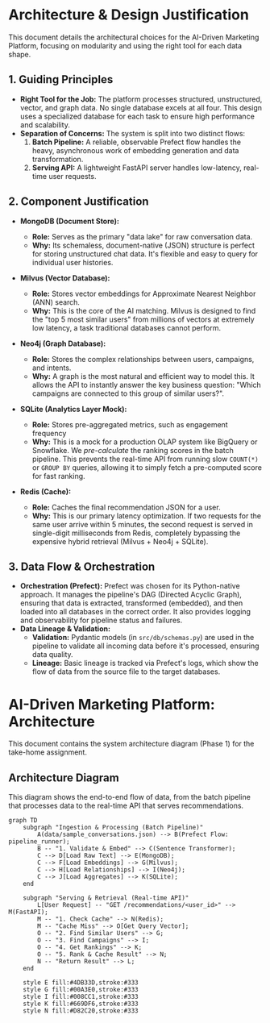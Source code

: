 # Architecture & Design Justification

This document details the architectural choices for the AI-Driven Marketing Platform, focusing on modularity and using the right tool for each data shape.

## 1. Guiding Principles

* **Right Tool for the Job:** The platform processes structured, unstructured, vector, and graph data. No single database excels at all four. This design uses a specialized database for each task to ensure high performance and scalability.
* **Separation of Concerns:** The system is split into two distinct flows:
    1.  **Batch Pipeline:** A reliable, observable Prefect flow handles the heavy, asynchronous work of embedding generation and data transformation.
    2.  **Serving API:** A lightweight FastAPI server handles low-latency, real-time user requests.

## 2. Component Justification

* **MongoDB (Document Store):**
    * **Role:** Serves as the primary "data lake" for raw conversation data.
    * **Why:** Its schemaless, document-native (JSON) structure is perfect for storing unstructured chat data. It's flexible and easy to query for individual user histories.

* **Milvus (Vector Database):**
    * **Role:** Stores vector embeddings for Approximate Nearest Neighbor (ANN) search.
    * **Why:** This is the core of the AI matching. Milvus is designed to find the "top 5 most similar users" from millions of vectors at extremely low latency, a task traditional databases cannot perform.

* **Neo4j (Graph Database):**
    * **Role:** Stores the complex relationships between users, campaigns, and intents.
    * **Why:** A graph is the most natural and efficient way to model this. It allows the API to instantly answer the key business question: "Which campaigns are connected to this group of similar users?".

* **SQLite (Analytics Layer Mock):**
    * **Role:** Stores pre-aggregated metrics, such as engagement frequency
    * **Why:** This is a mock for a production OLAP system like BigQuery or Snowflake. We *pre-calculate* the ranking scores in the batch pipeline. This prevents the real-time API from running slow `COUNT(*)` or `GROUP BY` queries, allowing it to simply fetch a pre-computed score for fast ranking.

* **Redis (Cache):**
    * **Role:** Caches the final recommendation JSON for a user.
    * **Why:** This is our primary latency optimization. If two requests for the same user arrive within 5 minutes, the second request is served in single-digit milliseconds from Redis, completely bypassing the expensive hybrid retrieval (Milvus + Neo4j + SQLite).

## 3. Data Flow & Orchestration

* **Orchestration (Prefect):** Prefect was chosen for its Python-native approach. It manages the pipeline's DAG (Directed Acyclic Graph), ensuring that data is extracted, transformed (embedded), and then loaded into all databases in the correct order. It also provides logging and observability for pipeline status and failures.
* **Data Lineage & Validation:**
    * **Validation:** Pydantic models (in `src/db/schemas.py`) are used in the pipeline to validate all incoming data before it's processed, ensuring data quality.
    * **Lineage:** Basic lineage is tracked via Prefect's logs, which show the flow of data from the source file to the target databases.


# AI-Driven Marketing Platform: Architecture

This document contains the system architecture diagram (Phase 1) for the take-home assignment.

## Architecture Diagram

This diagram shows the end-to-end flow of data, from the batch pipeline that processes data to the real-time API that serves recommendations.

```mermaid
graph TD
    subgraph "Ingestion & Processing (Batch Pipeline)"
        A(data/sample_conversations.json) --> B(Prefect Flow: pipeline_runner);
        B -- "1. Validate & Embed" --> C(Sentence Transformer);
        C --> D[Load Raw Text] --> E(MongoDB);
        C --> F[Load Embeddings] --> G(Milvus);
        C --> H[Load Relationships] --> I(Neo4j);
        C --> J[Load Aggregates] --> K(SQLite);
    end

    subgraph "Serving & Retrieval (Real-time API)"
        L[User Request] -- "GET /recommendations/<user_id>" --> M(FastAPI);
        M -- "1. Check Cache" --> N(Redis);
        M -- "Cache Miss" --> O[Get Query Vector];
        O -- "2. Find Similar Users" --> G;
        O -- "3. Find Campaigns" --> I;
        O -- "4. Get Rankings" --> K;
        O -- "5. Rank & Cache Result" --> N;
        N -- "Return Result" --> L;
    end
    
    style E fill:#4DB33D,stroke:#333
    style G fill:#00A3E0,stroke:#333
    style I fill:#008CC1,stroke:#333
    style K fill:#669DF6,stroke:#333
    style N fill:#D82C20,stroke:#333
